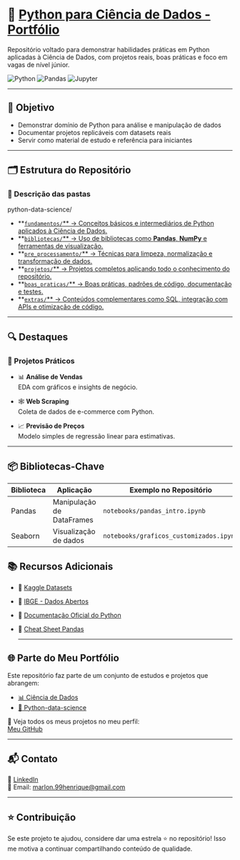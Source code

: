 # 🐍 [Python para Ciência de Dados - Portfólio](https://github.com/Marlon99henrique/python-data-science/tree/main)

Repositório voltado para demonstrar habilidades práticas em Python aplicadas à Ciência de Dados, com projetos reais, boas práticas e foco em vagas de nível júnior.  

![Python](https://img.shields.io/badge/Python-3.10%2B-blue)
![Pandas](https://img.shields.io/badge/Pandas-2.0%2B-orange)
![Jupyter](https://img.shields.io/badge/Jupyter-Notebook-yellow)

---

## 📌 Objetivo

- Demonstrar domínio de Python para análise e manipulação de dados  
- Documentar projetos replicáveis com datasets reais  
- Servir como material de estudo e referência para iniciantes  

---

## 🗂 Estrutura do Repositório  
  
### 📌 Descrição das pastas
python-data-science/

- **[`fundamentos/`** → Conceitos básicos e intermediários de Python aplicados à Ciência de Dados.](https://github.com/Marlon99henrique/python-data-science/tree/main/01_fundamentos)
- **[`bibliotecas/`** → Uso de bibliotecas como **Pandas**, **NumPy** e ferramentas de visualização.](https://github.com/Marlon99henrique/python-data-science/tree/main/02_bibliotecas)
- **[`pre_processamento/`** → Técnicas para limpeza, normalização e transformação de dados.](https://github.com/Marlon99henrique/python-data-science/tree/main/03_pre_processamento)
- **[`projetos/`** → Projetos completos aplicando todo o conhecimento do repositório.](https://github.com/Marlon99henrique/python-data-science/tree/main/04_projetos)
- **[`boas_praticas/`** → Boas práticas, padrões de código, documentação e testes.](https://github.com/Marlon99henrique/python-data-science/tree/main/05_boas_praticas)
- **[`extras/`** → Conteúdos complementares como SQL, integração com APIs e otimização de código.](https://github.com/Marlon99henrique/python-data-science/tree/main/06_extras)

---


## 🔍 Destaques

### 💼 Projetos Práticos

- 📊 **Análise de Vendas**  
  EDA com gráficos e insights de negócio.

- 🕸️ **Web Scraping**  
  Coleta de dados de e-commerce com Python.

- 📈 **Previsão de Preços**  
  Modelo simples de regressão linear para estimativas.
---

## 📦 Bibliotecas-Chave

| Biblioteca | Aplicação                   | Exemplo no Repositório         |
|------------|-----------------------------|--------------------------------|
| Pandas     | Manipulação de DataFrames   | `notebooks/pandas_intro.ipynb` |
| Seaborn    | Visualização de dados       | `notebooks/graficos_customizados.ipynb` |
## 📚 Recursos Adicionais

- 🔗 [Kaggle Datasets](https://www.kaggle.com/datasets)  
- 🔗 [IBGE - Dados Abertos](https://www.ibge.gov.br/estatisticas/downloads-estatisticas.html)  
- 🔗 [Documentação Oficial do Python](https://docs.python.org/3/)  
- 🔗 [Cheat Sheet Pandas](https://pandas.pydata.org/Pandas_Cheat_Sheet.pdf)

  ---

## 🌐 Parte do Meu Portfólio

Este repositório faz parte de um conjunto de estudos e projetos que abrangem:

- [📊 Ciência de Dados](https://github.com/Marlon99henrique/portfolio-ciencia-de-dados.git)  
- [🐍 Python-data-science](https://github.com/Marlon99henrique/python-data-science.git)  

🔗 Veja todos os meus projetos no meu perfil:  
[Meu GitHub](https://github.com/Marlon99henrique)

---

## 📬 Contato

💼 [LinkedIn](https://www.linkedin.com/in/marlon-henrique-abdon-silva-8704a8217/)  
📧 Email: marlon.99henrique@gmail.com

---

## ⭐️ Contribuição

Se este projeto te ajudou, considere dar uma estrela ⭐ no repositório! Isso me motiva a continuar compartilhando conteúdo de qualidade.


